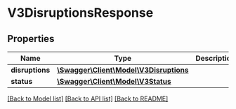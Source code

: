 # V3DisruptionsResponse

## Properties
Name | Type | Description | Notes
------------ | ------------- | ------------- | -------------
**disruptions** | [**\Swagger\Client\Model\V3Disruptions**](V3Disruptions.md) |  | [optional] 
**status** | [**\Swagger\Client\Model\V3Status**](V3Status.md) |  | [optional] 

[[Back to Model list]](../../README.md#documentation-for-models) [[Back to API list]](../../README.md#documentation-for-api-endpoints) [[Back to README]](../../README.md)

